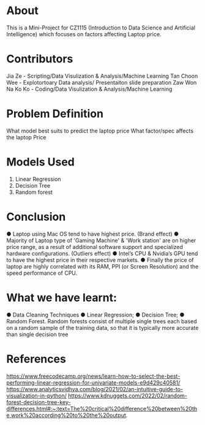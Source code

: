 # About

This is a Mini-Project for CZ1115 (Introduction to Data Science and Artificial Intelligence) which focuses on factors affecting Laptop price. 


# Contributors 

Jia Ze - Scripting/Data Visulization & Analysis/Machine Learning
Tan Choon Wee - Explotortoary Data analysis/ Presentaiton slide preparation
Zaw Won Na Ko Ko - Coding/Data Visulization & Analysis/Machine Learning

# Problem Definition

What model best suits to predict the laptop price
What factor/spec affects the laptop Price

# Models Used

1. Linear Regression
2. Decision Tree
3. Random forest

# Conclusion
● Laptop using Mac OS tend to have highest price. (Brand effect)
● Majority of Laptop type of 'Gaming Machine' & 'Work station' are on higher price range, as 
a result of additional software support and specialized hardware configurations. (Outliers 
effect)
● Intel’s CPU & Nvidia’s GPU tend to have the highest price in their respective markets.
● Finally the price of laptop are highly correlated with its RAM, PPI (or Screen Resolution) 
and the speed performance of CPU.

# What we have learnt:
● Data Cleaning Techniques
● Linear Regression;
● Decision Tree;
● Random Forest.
Random forests consist of multiple single trees each based on a random sample of the training 
data, so that it is typically more accurate than single decision tree

# References 
https://www.freecodecamp.org/news/learn-how-to-select-the-best-performing-linear-regression-for-univariate-models-e9d429c40581/
https://www.analyticsvidhya.com/blog/2021/02/an-intuitive-guide-to-visualization-in-python/
https://www.kdnuggets.com/2022/02/random-forest-decision-tree-key-differences.html#:~:text=The%20critical%20difference%20between%20the,work%20according%20to%20the%20output.

